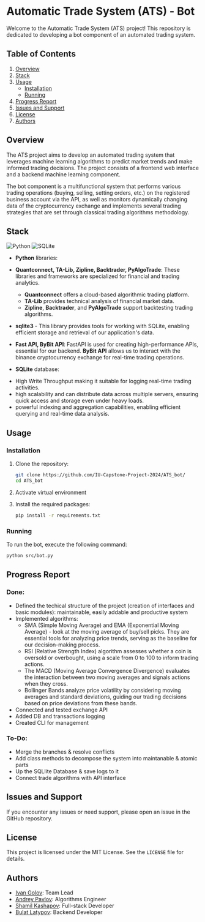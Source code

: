 # Automatic Trade System (ATS) - Bot

Welcome to the Automatic Trade System (ATS) project! This repository is dedicated to developing a bot component of an automated trading system.

## Table of Contents

1. [Overview](#overview)
2. [Stack](#stack)
3. [Usage](#usage)
   - [Installation](#installation)
   - [Running](#running)
4. [Progress Report](#progress-report)
5. [Issues and Support](#issues-and-support)
6. [License](#license)
7. [Authors](#authors)

## Overview

The ATS project aims to develop an automated trading system that leverages machine learning algorithms to predict market trends and make informed trading decisions. The project consists of a frontend web interface and a backend machine learning component.

The bot component is a multifunctional system that performs various trading operations (buying, selling, setting orders, etc.) on the registered business account via the API, as well as monitors dynamically changing data of the cryptocurrency exchange and implements several trading strategies that are set through classical trading algorithms methodology.

## Stack
![Python](https://img.shields.io/badge/Python-FFD43B?style=for-the-badge&logo=python&logoColor=blue)
![SQLite](https://img.shields.io/badge/Sqlite-003B57?style=for-the-badge&logo=sqlite&logoColor=white)

- **Python** libraries:
 * **Quantconnect, TA-Lib, Zipline, Backtrader, PyAlgoTrade**: These libraries and frameworks are specialized for financial and trading analytics.
   * **Quantconnect** offers a cloud-based algorithmic trading platform.
   * **TA-Lib** provides technical analysis of financial market data.
   * **Zipline**, **Backtrader**, and **PyAlgoTrade** support backtesting trading algorithms.
 * **sqlite3** - This library provides tools for working with SQLite, enabling efficient storage and retrieval of our application's data.


* **Fast API, ByBit API**: FastAPI is used for creating high-performance APIs, essential for our backend. **ByBit API** allows us to interact with the binance cryptocurrency exchange for real-time trading operations.


- **SQLite** database:
 * High Write Throughput making it suitable for logging real-time trading activities.
 * high scalability and can distribute data across multiple servers, ensuring quick access and storage even under heavy loads.
 * powerful indexing and aggregation capabilities, enabling efficient querying and real-time data analysis.




## Usage

### Installation

1. Clone the repository:
   ```bash
   git clone https://github.com/IU-Capstone-Project-2024/ATS_bot/
   cd ATS_bot
   ```

2. Activate virtual environment

3. Install the required packages:
   ```bash
   pip install -r requirements.txt
   ```

### Running

To run the bot, execute the following command:

```bash
python src/bot.py
```

## Progress Report

### Done:

- Defined the techical structure of the project (creation of interfaces and basic modules): maintainable, easily addable and productive system
- Implemented algorithms:
    * SMA (Simple Moving Average) and EMA (Exponential Moving Average) - look at the moving average of buy/sell picks. They are essential tools for analyzing price trends, serving as the baseline for our decision-making process.
    * RSI (Relative Strength Index) algorithm assesses whether a coin is oversold or overbought, using a scale from 0 to 100 to inform trading actions.
    * The MACD (Moving Average Convergence Divergence) evaluates the interaction between two moving averages and signals actions when they cross.
    * Bollinger Bands analyze price volatility by considering moving averages and standard deviations, guiding our trading decisions based on price deviations from these bands.
- Connected and tested exchange API
- Added DB and transactions logging
- Created CLI for management

### To-Do:
- Merge the branches & resolve conflicts
- Add class methods to decompose the system into maintanable & atomic parts
- Up the SQLlite Database & save logs to it
- Connect trade algorithms with API interface


## Issues and Support

If you encounter any issues or need support, please open an issue in the GitHub repository.

## License

This project is licensed under the MIT License. See the `LICENSE` file for details.

## Authors

- [Ivan Golov](https://github.com/IVproger): Team Lead
- [Andrey Pavlov](an.pavlov@innopolis.university): Algorithms Engineer
- [Shamil Kashapov](https://github.com/favelanky): Full-stack Developer
- [Bulat Latypov](https://github.com/Bulatypov): Backend Developer

